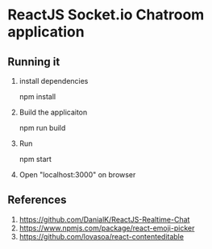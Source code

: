 # ReactJS Socket.io Chatroom application


## Running it

1. install dependencies

    npm install

2. Build the applicaiton
	
	npm run build

3. Run 

    npm start

4. Open "localhost:3000" on browser

## References
1. https://github.com/DanialK/ReactJS-Realtime-Chat
2. https://www.npmjs.com/package/react-emoji-picker
3. https://github.com/lovasoa/react-contenteditable
